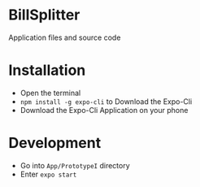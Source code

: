 # BillSplitter
Application files and source code

# Installation
* Open the terminal
* ```npm install -g expo-cli``` to Download the Expo-Cli
* Download the Expo-Cli Application on your phone

# Development
* Go into ```App/PrototypeI``` directory
* Enter ```expo start```
